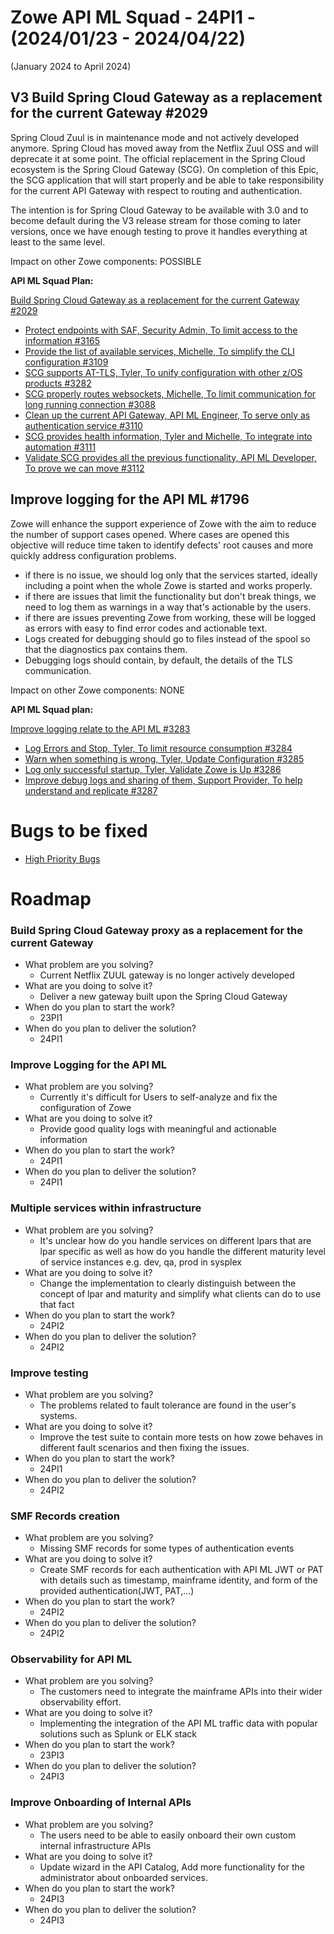 # Zowe API ML Squad - 24PI1 - (2024/01/23 - 2024/04/22)
(January 2024 to April 2024)

## V3 Build Spring Cloud Gateway as a replacement for the current Gateway #2029

Spring Cloud Zuul is in maintenance mode and not actively developed anymore. Spring Cloud has moved away from the Netflix Zuul OSS and will deprecate it at some point. The official replacement in the Spring Cloud ecosystem is the Spring Cloud Gateway (SCG). On completion of this Epic, the SCG application that will start properly and be able to take responsibility for the current API Gateway with respect to routing and authentication. 

The intention is for Spring Cloud Gateway to be available with 3.0 and to become default during the V3 release stream for those coming to later versions, once we have enough testing to prove it handles everything at least to the same level. 

Impact on other Zowe components: POSSIBLE

**API ML Squad Plan:**

[Build Spring Cloud Gateway as a replacement for the current Gateway #2029](https://github.com/zowe/api-layer/issues/2029)
- [Protect endpoints with SAF, Security Admin, To limit access to the information  #3165](https://github.com/zowe/api-layer/issues/3165)
- [Provide the list of available services, Michelle, To simplify the CLI configuration #3109](https://github.com/zowe/api-layer/issues/3109)
- [SCG supports AT-TLS, Tyler, To unify configuration with other z/OS products #3282](https://github.com/zowe/api-layer/issues/3282)
- [SCG properly routes websockets, Michelle, To limit communication for long running connection #3088](https://github.com/zowe/api-layer/issues/3088)
- [Clean up the current API Gateway, API ML Engineer, To serve only as authentication service #3110](https://github.com/zowe/api-layer/issues/3110)
- [SCG provides health information, Tyler and Michelle, To integrate into automation #3111](https://github.com/zowe/api-layer/issues/3111)
- [Validate SCG provides all the previous functionality, API ML Developer, To prove we can move #3112](https://github.com/zowe/api-layer/issues/3112)

## Improve logging for the API ML #1796

Zowe will enhance the support experience of Zowe with the aim to reduce the number of support cases opened. Where cases are opened this objective will reduce time taken to identify defects' root causes and more quickly address configuration problems.  

- if there is no issue, we should log only that the services started, ideally including a point when the whole Zowe is started and works properly. 
- if there are issues that limit the functionality but don't break things, we need to log them as warnings in a way that's actionable by the users.  
- if there are issues preventing Zowe from working, these will be logged as errors with easy to find error codes and actionable text.  
- Logs created for debugging should go to files instead of the spool so that the diagnostics pax contains them.  
- Debugging logs should contain, by default, the details of the TLS communication.

Impact on other Zowe components: NONE

**API ML Squad plan:**  

[Improve logging relate to the API ML #3283](https://github.com/zowe/api-layer/issues/3283)
- [Log Errors and Stop, Tyler, To limit resource consumption #3284](https://github.com/zowe/api-layer/issues/3284)
- [Warn when something is wrong, Tyler, Update Configuration #3285](https://github.com/zowe/api-layer/issues/3285)
- [Log only successful startup, Tyler, Validate Zowe is Up #3286](https://github.com/zowe/api-layer/issues/3286)
- [Improve debug logs and sharing of them, Support Provider, To help understand and replicate #3287](https://github.com/zowe/api-layer/issues/3287)

# Bugs to be fixed

- [High Priority Bugs](https://github.com/zowe/api-layer/issues?q=is%3Aopen+is%3Aissue+label%3Abug+label%3A%22Priority%3A+High%22)

# Roadmap

### Build Spring Cloud Gateway proxy as a replacement for the current Gateway

- What problem are you solving?
  - Current Netflix ZUUL gateway is no longer actively developed
- What are you doing to solve it?
  - Deliver a new gateway built upon the Spring Cloud Gateway
- When do you plan to start the work?
  - 23PI1
- When do you plan to deliver the solution?
  - 24PI1

### Improve Logging for the API ML

- What problem are you solving?
  - Currently it's difficult for Users to self-analyze and fix the configuration of Zowe
- What are you doing to solve it?
  - Provide good quality logs with meaningful and actionable information
- When do you plan to start the work?
  - 24PI1
- When do you plan to deliver the solution?
  - 24PI1

### Multiple services within infrastructure

- What problem are you solving?
  - It's unclear how do you handle services on different lpars that are lpar specific as well as how do you handle the different maturity level of service instances e.g. dev, qa, prod in sysplex
- What are you doing to solve it?
  - Change the implementation to clearly distinguish between the concept of lpar and maturity and simplify what clients can do to use that fact
- When do you plan to start the work?
  - 24PI2
- When do you plan to deliver the solution?
  - 24PI2

### Improve testing

- What problem are you solving?
  - The problems related to fault tolerance are found in the user's systems.
- What are you doing to solve it?
  - Improve the test suite to contain more tests on how zowe behaves in different fault scenarios and then fixing the issues.
- When do you plan to start the work?
  - 24PI1
- When do you plan to deliver the solution?
  - 24PI2

### SMF Records creation

- What problem are you solving?
  - Missing SMF records for some types of authentication events
- What are you doing to solve it?
  - Create SMF records for each authentication with API ML JWT or PAT with details such as timestamp, mainframe identity, and form of the provided authentication(JWT, PAT,...)
- When do you plan to start the work?
  - 24PI2
- When do you plan to deliver the solution?
  - 24PI2

### Observability for API ML

- What problem are you solving?
  - The customers need to integrate the mainframe APIs into their wider observability effort.
- What are you doing to solve it?
  - Implementing the integration of the API ML traffic data with popular solutions such as Splunk or ELK stack
- When do you plan to start the work?
  - 23PI3
- When do you plan to deliver the solution?
  - 24PI3

### Improve Onboarding of Internal APIs

- What problem are you solving?
  - The users need to be able to easily onboard their own custom internal infrastructure APIs
- What are you doing to solve it?
  - Update wizard in the API Catalog, Add more functionality for the administrator about onboarded services.
- When do you plan to start the work?
  - 24PI3
- When do you plan to deliver the solution?
  - 24PI3


